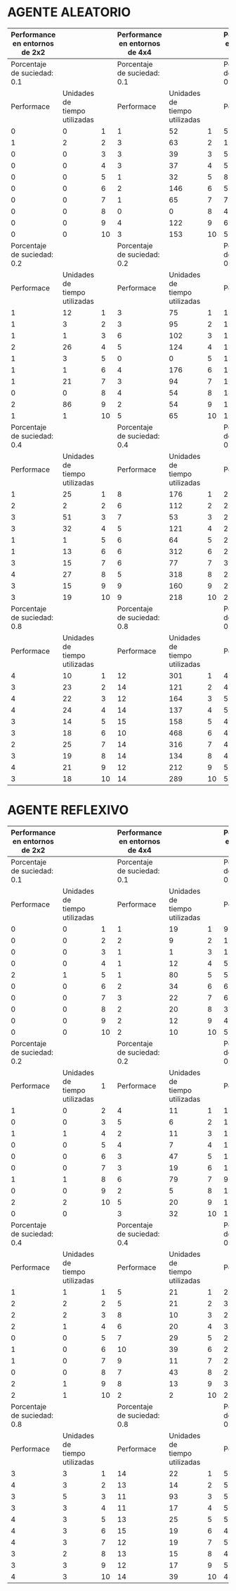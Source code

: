 # AGENTE ALEATORIO
| Performance en entornos de 2x2 |                               |    | Performance en entornos de 4x4 |                               |    | Performance en entornos de 8x8 |                               |    | Performance en entornos de 16x16 |                               |    | Performance en entornos de 32x32 |                               |    | Performance en entornos de 64x64 |                               |    | Performance en entornos de 128x128 |                               |
| ------------------------------ | ----------------------------- | -- | ------------------------------ | ----------------------------- | -- | ------------------------------ | ----------------------------- | -- | -------------------------------- | ----------------------------- | -- | -------------------------------- | ----------------------------- | -- | -------------------------------- | ----------------------------- | -- | ---------------------------------- | ----------------------------- |
| Porcentaje de suciedad: 0.1    |                               |    | Porcentaje de suciedad: 0.1    |                               |    | Porcentaje de suciedad: 0.1    |                               |    | Porcentaje de suciedad: 0.1      |                               |    | Porcentaje de suciedad: 0.1      |                               |    | Porcentaje de suciedad: 0.1      |                               |    | Porcentaje de suciedad: 0.1        |                               |
| Performace                     | Unidades de tiempo utilizadas |    | Performace                     | Unidades de tiempo utilizadas |    | Performace                     | Unidades de tiempo utilizadas |    | Performace                       | Unidades de tiempo utilizadas |    | Performace                       | Unidades de tiempo utilizadas |    | Performace                       | Unidades de tiempo utilizadas |    | Performace                         | Unidades de tiempo utilizadas |
| 0                              | 0                             | 1  | 1                              | 52                            | 1  | 5                              | 1000                          | 1  | 16                               | 1000                          | 1  | 10                               | 1000                          | 1  | 24                               | 1000                          | 1  | 19                                 | 1000                          |
| 1                              | 2                             | 2  | 3                              | 63                            | 2  | 11                             | 768                           | 2  | 13                               | 1000                          | 2  | 14                               | 1000                          | 2  | 24                               | 1000                          | 2  | 24                                 | 1000                          |
| 0                              | 0                             | 3  | 3                              | 39                            | 3  | 5                              | 1000                          | 3  | 9                                | 1000                          | 3  | 28                               | 1000                          | 3  | 25                               | 1000                          | 3  | 18                                 | 1000                          |
| 0                              | 0                             | 4  | 3                              | 37                            | 4  | 5                              | 797                           | 4  | 12                               | 1000                          | 4  | 19                               | 1000                          | 4  | 27                               | 1000                          | 4  | 21                                 | 1000                          |
| 0                              | 0                             | 5  | 1                              | 32                            | 5  | 8                              | 631                           | 5  | 22                               | 1000                          | 5  | 21                               | 1000                          | 5  | 17                               | 1000                          | 5  | 22                                 | 1000                          |
| 0                              | 0                             | 6  | 2                              | 146                           | 6  | 5                              | 841                           | 6  | 7                                | 1000                          | 6  | 24                               | 1000                          | 6  | 22                               | 1000                          | 6  | 24                                 | 1000                          |
| 0                              | 0                             | 7  | 1                              | 65                            | 7  | 7                              | 521                           | 7  | 13                               | 1000                          | 7  | 18                               | 1000                          | 7  | 27                               | 1000                          | 7  | 20                                 | 1000                          |
| 0                              | 0                             | 8  | 0                              | 0                             | 8  | 4                              | 942                           | 8  | 9                                | 1000                          | 8  | 20                               | 1000                          | 8  | 24                               | 1000                          | 8  | 27                                 | 1000                          |
| 0                              | 0                             | 9  | 4                              | 122                           | 9  | 6                              | 833                           | 9  | 25                               | 1000                          | 9  | 27                               | 1000                          | 9  | 23                               | 1000                          | 9  | 35                                 | 1000                          |
| 0                              | 0                             | 10 | 3                              | 153                           | 10 | 5                              | 562                           | 10 | 16                               | 1000                          | 10 | 28                               | 1000                          | 10 | 19                               | 1000                          | 10 | 27                                 | 1000                          |
| Porcentaje de suciedad: 0.2    |                               |    | Porcentaje de suciedad: 0.2    |                               |    | Porcentaje de suciedad: 0.2    |                               |    | Porcentaje de suciedad: 0.2      |                               |    | Porcentaje de suciedad: 0.2      |                               |    | Porcentaje de suciedad: 0.2      |                               |    | Porcentaje de suciedad: 0.2        |                               |
| Performace                     | Unidades de tiempo utilizadas |    | Performace                     | Unidades de tiempo utilizadas |    | Performace                     | Unidades de tiempo utilizadas |    | Performace                       | Unidades de tiempo utilizadas |    | Performace                       | Unidades de tiempo utilizadas |    | Performace                       | Unidades de tiempo utilizadas |    | Performace                         | Unidades de tiempo utilizadas |
| 1                              | 12                            | 1  | 3                              | 75                            | 1  | 15                             | 370                           | 1  | 22                               | 1000                          | 1  | 37                               | 1000                          | 1  | 43                               | 1000                          | 1  | 32                                 | 1000                          |
| 1                              | 3                             | 2  | 3                              | 95                            | 2  | 13                             | 1000                          | 2  | 27                               | 1000                          | 2  | 50                               | 1000                          | 2  | 41                               | 1000                          | 2  | 34                                 | 1000                          |
| 1                              | 1                             | 3  | 6                              | 102                           | 3  | 11                             | 460                           | 3  | 30                               | 1000                          | 3  | 38                               | 1000                          | 3  | 39                               | 1000                          | 3  | 43                                 | 1000                          |
| 2                              | 26                            | 4  | 5                              | 124                           | 4  | 11                             | 923                           | 4  | 30                               | 1000                          | 4  | 26                               | 1000                          | 4  | 20                               | 1000                          | 4  | 29                                 | 1000                          |
| 1                              | 3                             | 5  | 0                              | 0                             | 5  | 11                             | 765                           | 5  | 36                               | 1000                          | 5  | 40                               | 1000                          | 5  | 34                               | 1000                          | 5  | 50                                 | 1000                          |
| 1                              | 1                             | 6  | 4                              | 176                           | 6  | 12                             | 365                           | 6  | 33                               | 1000                          | 6  | 41                               | 1000                          | 6  | 51                               | 1000                          | 6  | 47                                 | 1000                          |
| 1                              | 21                            | 7  | 3                              | 94                            | 7  | 10                             | 807                           | 7  | 31                               | 1000                          | 7  | 39                               | 1000                          | 7  | 38                               | 1000                          | 7  | 55                                 | 1000                          |
| 0                              | 0                             | 8  | 4                              | 54                            | 8  | 14                             | 692                           | 8  | 31                               | 1000                          | 8  | 38                               | 1000                          | 8  | 43                               | 1000                          | 8  | 53                                 | 1000                          |
| 2                              | 86                            | 9  | 2                              | 54                            | 9  | 13                             | 494                           | 9  | 25                               | 1000                          | 9  | 44                               | 1000                          | 9  | 43                               | 1000                          | 9  | 38                                 | 1000                          |
| 1                              | 1                             | 10 | 5                              | 65                            | 10 | 10                             | 600                           | 10 | 16                               | 1000                          | 10 | 23                               | 1000                          | 10 | 42                               | 1000                          | 10 | 43                                 | 1000                          |
| Porcentaje de suciedad: 0.4    |                               |    | Porcentaje de suciedad: 0.4    |                               |    | Porcentaje de suciedad: 0.4    |                               |    | Porcentaje de suciedad: 0.4      |                               |    | Porcentaje de suciedad: 0.4      |                               |    | Porcentaje de suciedad: 0.4      |                               |    | Porcentaje de suciedad: 0.4        |                               |
| Performace                     | Unidades de tiempo utilizadas |    | Performace                     | Unidades de tiempo utilizadas |    | Performace                     | Unidades de tiempo utilizadas |    | Performace                       | Unidades de tiempo utilizadas |    | Performace                       | Unidades de tiempo utilizadas |    | Performace                       | Unidades de tiempo utilizadas |    | Performace                         | Unidades de tiempo utilizadas |
| 1                              | 25                            | 1  | 8                              | 176                           | 1  | 26                             | 722                           | 1  | 72                               | 1000                          | 1  | 64                               | 1000                          | 1  | 102                              | 1000                          | 1  | 96                                 | 1000                          |
| 2                              | 2                             | 2  | 6                              | 112                           | 2  | 22                             | 1000                          | 2  | 68                               | 1000                          | 2  | 68                               | 1000                          | 2  | 77                               | 1000                          | 2  | 102                                | 1000                          |
| 3                              | 51                            | 3  | 7                              | 53                            | 3  | 22                             | 405                           | 3  | 46                               | 1000                          | 3  | 68                               | 1000                          | 3  | 74                               | 1000                          | 3  | 88                                 | 1000                          |
| 3                              | 32                            | 4  | 5                              | 121                           | 4  | 25                             | 936                           | 4  | 83                               | 1000                          | 4  | 95                               | 1000                          | 4  | 85                               | 1000                          | 4  | 112                                | 1000                          |
| 1                              | 1                             | 5  | 6                              | 64                            | 5  | 25                             | 1000                          | 5  | 62                               | 1000                          | 5  | 78                               | 1000                          | 5  | 64                               | 1000                          | 5  | 91                                 | 1000                          |
| 1                              | 13                            | 6  | 6                              | 312                           | 6  | 20                             | 1000                          | 6  | 58                               | 1000                          | 6  | 81                               | 1000                          | 6  | 89                               | 1000                          | 6  | 98                                 | 1000                          |
| 3                              | 15                            | 7  | 6                              | 77                            | 7  | 30                             | 1000                          | 7  | 51                               | 1000                          | 7  | 71                               | 1000                          | 7  | 85                               | 1000                          | 7  | 75                                 | 1000                          |
| 4                              | 27                            | 8  | 5                              | 318                           | 8  | 24                             | 1000                          | 8  | 68                               | 1000                          | 8  | 86                               | 1000                          | 8  | 73                               | 1000                          | 8  | 83                                 | 1000                          |
| 3                              | 15                            | 9  | 9                              | 160                           | 9  | 25                             | 1000                          | 9  | 66                               | 1000                          | 9  | 59                               | 1000                          | 9  | 81                               | 1000                          | 9  | 85                                 | 1000                          |
| 3                              | 19                            | 10 | 9                              | 218                           | 10 | 24                             | 757                           | 10 | 63                               | 1000                          | 10 | 66                               | 1000                          | 10 | 71                               | 1000                          | 10 | 107                                | 1000                          |
| Porcentaje de suciedad: 0.8    |                               |    | Porcentaje de suciedad: 0.8    |                               |    | Porcentaje de suciedad: 0.8    |                               |    | Porcentaje de suciedad: 0.8      |                               |    | Porcentaje de suciedad: 0.8      |                               |    | Porcentaje de suciedad: 0.8      |                               |    | Porcentaje de suciedad: 0.8        |                               |
| Performace                     | Unidades de tiempo utilizadas |    | Performace                     | Unidades de tiempo utilizadas |    | Performace                     | Unidades de tiempo utilizadas |    | Performace                       | Unidades de tiempo utilizadas |    | Performace                       | Unidades de tiempo utilizadas |    | Performace                       | Unidades de tiempo utilizadas |    | Performace                         | Unidades de tiempo utilizadas |
| 4                              | 10                            | 1  | 12                             | 301                           | 1  | 48                             | 1000                          | 1  | 101                              | 1000                          | 1  | 171                              | 1000                          | 1  | 167                              | 1000                          | 1  | 190                                | 1000                          |
| 3                              | 23                            | 2  | 14                             | 121                           | 2  | 49                             | 1000                          | 2  | 108                              | 1000                          | 2  | 106                              | 1000                          | 2  | 186                              | 1000                          | 2  | 198                                | 1000                          |
| 4                              | 22                            | 3  | 12                             | 164                           | 3  | 52                             | 864                           | 3  | 94                               | 1000                          | 3  | 109                              | 1000                          | 3  | 200                              | 1000                          | 3  | 207                                | 1000                          |
| 4                              | 24                            | 4  | 14                             | 137                           | 4  | 50                             | 1000                          | 4  | 140                              | 1000                          | 4  | 218                              | 1000                          | 4  | 168                              | 1000                          | 4  | 166                                | 1000                          |
| 3                              | 14                            | 5  | 15                             | 158                           | 5  | 47                             | 1000                          | 5  | 122                              | 1000                          | 5  | 190                              | 1000                          | 5  | 141                              | 1000                          | 5  | 201                                | 1000                          |
| 3                              | 18                            | 6  | 10                             | 468                           | 6  | 46                             | 809                           | 6  | 97                               | 1000                          | 6  | 150                              | 1000                          | 6  | 138                              | 1000                          | 6  | 196                                | 1000                          |
| 2                              | 25                            | 7  | 14                             | 316                           | 7  | 42                             | 1000                          | 7  | 96                               | 1000                          | 7  | 164                              | 1000                          | 7  | 189                              | 1000                          | 7  | 167                                | 1000                          |
| 3                              | 19                            | 8  | 14                             | 134                           | 8  | 41                             | 1000                          | 8  | 102                              | 1000                          | 8  | 155                              | 1000                          | 8  | 161                              | 1000                          | 8  | 140                                | 1000                          |
| 4                              | 21                            | 9  | 12                             | 212                           | 9  | 58                             | 1000                          | 9  | 113                              | 1000                          | 9  | 176                              | 1000                          | 9  | 155                              | 1000                          | 9  | 162                                | 1000                          |
| 3                              | 18                            | 10 | 14                             | 289                           | 10 | 53                             | 1000                          | 10 | 121                              | 1000                          | 10 | 131                              | 1000                          | 10 | 196                              | 1000                          | 10 | 205                                | 1000                          |

# AGENTE REFLEXIVO
| Performance en entornos de 2x2 |                               |    | Performance en entornos de 4x4 |                               |    | Performance en entornos de 8x8 |                               |    | Performance en entornos de 16x16 |                               |    | Performance en entornos de 32x32 |                               |    | Performance en entornos de 64x64 |                               |    | Performance en entornos de 128x128 |                               |
| ------------------------------ | ----------------------------- | -- | ------------------------------ | ----------------------------- | -- | ------------------------------ | ----------------------------- | -- | -------------------------------- | ----------------------------- | -- | -------------------------------- | ----------------------------- | -- | -------------------------------- | ----------------------------- | -- | ---------------------------------- | ----------------------------- |
| Porcentaje de suciedad: 0.1    |                               |    | Porcentaje de suciedad: 0.1    |                               |    | Porcentaje de suciedad: 0.1    |                               |    | Porcentaje de suciedad: 0.1      |                               |    | Porcentaje de suciedad: 0.1      |                               |    | Porcentaje de suciedad: 0.1      |                               |    | Porcentaje de suciedad: 0.1        |                               |
| Performace                     | Unidades de tiempo utilizadas |    | Performace                     | Unidades de tiempo utilizadas |    | Performace                     | Unidades de tiempo utilizadas |    | Performace                       | Unidades de tiempo utilizadas |    | Performace                       | Unidades de tiempo utilizadas |    | Performace                       | Unidades de tiempo utilizadas |    | Performace                         | Unidades de tiempo utilizadas |
| 0                              | 0                             | 1  | 1                              | 19                            | 1  | 9                              | 729                           | 1  | 10                               | 1000                          | 1  | 49                               | 1000                          | 1  | 65                               | 1000                          | 1  | 79                                 | 1000                          |
| 0                              | 0                             | 2  | 2                              | 9                             | 2  | 10                             | 128                           | 2  | 23                               | 1000                          | 2  | 58                               | 1000                          | 2  | 81                               | 1000                          | 2  | 65                                 | 1000                          |
| 0                              | 0                             | 3  | 1                              | 1                             | 3  | 10                             | 311                           | 3  | 21                               | 1000                          | 3  | 27                               | 1000                          | 3  | 52                               | 1000                          | 3  | 53                                 | 1000                          |
| 0                              | 0                             | 4  | 1                              | 12                            | 4  | 5                              | 71                            | 4  | 31                               | 1000                          | 4  | 53                               | 1000                          | 4  | 57                               | 1000                          | 4  | 71                                 | 1000                          |
| 2                              | 1                             | 5  | 1                              | 80                            | 5  | 5                              | 48                            | 5  | 9                                | 1000                          | 5  | 46                               | 1000                          | 5  | 58                               | 1000                          | 5  | 36                                 | 1000                          |
| 0                              | 0                             | 6  | 2                              | 34                            | 6  | 6                              | 177                           | 6  | 28                               | 1000                          | 6  | 59                               | 1000                          | 6  | 49                               | 1000                          | 6  | 29                                 | 1000                          |
| 0                              | 0                             | 7  | 3                              | 22                            | 7  | 6                              | 829                           | 7  | 21                               | 1000                          | 7  | 39                               | 1000                          | 7  | 44                               | 1000                          | 7  | 47                                 | 1000                          |
| 0                              | 0                             | 8  | 2                              | 20                            | 8  | 3                              | 165                           | 8  | 15                               | 1000                          | 8  | 38                               | 1000                          | 8  | 68                               | 1000                          | 8  | 37                                 | 1000                          |
| 0                              | 0                             | 9  | 2                              | 12                            | 9  | 4                              | 59                            | 9  | 26                               | 854                           | 9  | 40                               | 1000                          | 9  | 65                               | 1000                          | 9  | 78                                 | 1000                          |
| 0                              | 0                             | 10 | 2                              | 10                            | 10 | 5                              | 180                           | 10 | 27                               | 1000                          | 10 | 30                               | 1000                          | 10 | 54                               | 1000                          | 10 | 43                                 | 1000                          |
| Porcentaje de suciedad: 0.2    |                               |    | Porcentaje de suciedad: 0.2    |                               |    | Porcentaje de suciedad: 0.2    |                               |    | Porcentaje de suciedad: 0.2      |                               |    | Porcentaje de suciedad: 0.2      |                               |    | Porcentaje de suciedad: 0.2      |                               |    | Porcentaje de suciedad: 0.2        |                               |
| Performace                     | Unidades de tiempo utilizadas | 1  | Performace                     | Unidades de tiempo utilizadas |    | Performace                     | Unidades de tiempo utilizadas |    | Performace                       | Unidades de tiempo utilizadas |    | Performace                       | Unidades de tiempo utilizadas |    | Performace                       | Unidades de tiempo utilizadas |    | Performace                         | Unidades de tiempo utilizadas |
| 1                              | 0                             | 2  | 4                              | 11                            | 1  | 16                             | 238                           | 1  | 32                               | 1000                          | 1  | 89                               | 1000                          | 1  | 191                              | 1000                          | 1  | 183                                | 1000                          |
| 0                              | 0                             | 3  | 5                              | 6                             | 2  | 11                             | 118                           | 2  | 50                               | 1000                          | 2  | 99                               | 1000                          | 2  | 149                              | 1000                          | 2  | 177                                | 1000                          |
| 1                              | 1                             | 4  | 2                              | 11                            | 3  | 12                             | 549                           | 3  | 58                               | 1000                          | 3  | 69                               | 1000                          | 3  | 85                               | 1000                          | 3  | 114                                | 1000                          |
| 0                              | 0                             | 5  | 4                              | 7                             | 4  | 17                             | 176                           | 4  | 49                               | 1000                          | 4  | 59                               | 1000                          | 4  | 100                              | 1000                          | 4  | 146                                | 1000                          |
| 0                              | 0                             | 6  | 3                              | 47                            | 5  | 18                             | 338                           | 5  | 50                               | 984                           | 5  | 100                              | 1000                          | 5  | 77                               | 1000                          | 5  | 225                                | 1000                          |
| 0                              | 0                             | 7  | 3                              | 19                            | 6  | 14                             | 202                           | 6  | 48                               | 1000                          | 6  | 101                              | 1000                          | 6  | 114                              | 1000                          | 6  | 145                                | 1000                          |
| 1                              | 1                             | 8  | 6                              | 79                            | 7  | 9                              | 148                           | 7  | 37                               | 1000                          | 7  | 103                              | 1000                          | 7  | 136                              | 1000                          | 7  | 164                                | 1000                          |
| 0                              | 0                             | 9  | 2                              | 5                             | 8  | 13                             | 215                           | 8  | 55                               | 1000                          | 8  | 75                               | 1000                          | 8  | 148                              | 1000                          | 8  | 115                                | 1000                          |
| 2                              | 2                             | 10 | 5                              | 20                            | 9  | 18                             | 364                           | 9  | 38                               | 1000                          | 9  | 109                              | 1000                          | 9  | 108                              | 1000                          | 9  | 160                                | 1000                          |
| 0                              | 0                             |    | 3                              | 32                            | 10 | 11                             | 92                            | 10 | 52                               | 1000                          | 10 | 96                               | 1000                          | 10 | 174                              | 1000                          | 10 | 123                                | 1000                          |
| Porcentaje de suciedad: 0.4    |                               |    | Porcentaje de suciedad: 0.4    |                               |    | Porcentaje de suciedad: 0.4    |                               |    | Porcentaje de suciedad: 0.4      |                               |    | Porcentaje de suciedad: 0.4      |                               |    | Porcentaje de suciedad: 0.4      |                               |    | Porcentaje de suciedad: 0.4        |                               |
| Performace                     | Unidades de tiempo utilizadas |    | Performace                     | Unidades de tiempo utilizadas |    | Performace                     | Unidades de tiempo utilizadas |    | Performace                       | Unidades de tiempo utilizadas |    | Performace                       | Unidades de tiempo utilizadas |    | Performace                       | Unidades de tiempo utilizadas |    | Performace                         | Unidades de tiempo utilizadas |
| 1                              | 1                             | 1  | 5                              | 21                            | 1  | 24                             | 507                           | 1  | 101                              | 1000                          | 1  | 242                              | 1000                          | 1  | 408                              | 1000                          | 1  | 443                                | 1000                          |
| 2                              | 2                             | 2  | 5                              | 21                            | 2  | 31                             | 167                           | 2  | 88                               | 1000                          | 2  | 141                              | 1000                          | 2  | 328                              | 1000                          | 2  | 183                                | 1000                          |
| 2                              | 2                             | 3  | 8                              | 10                            | 3  | 26                             | 132                           | 3  | 93                               | 1000                          | 3  | 306                              | 1000                          | 3  | 280                              | 1000                          | 3  | 353                                | 1000                          |
| 2                              | 1                             | 4  | 6                              | 20                            | 4  | 30                             | 86                            | 4  | 103                              | 1000                          | 4  | 233                              | 1000                          | 4  | 258                              | 1000                          | 4  | 333                                | 1000                          |
| 0                              | 0                             | 5  | 7                              | 29                            | 5  | 28                             | 156                           | 5  | 105                              | 820                           | 5  | 198                              | 1000                          | 5  | 295                              | 1000                          | 5  | 345                                | 1000                          |
| 1                              | 0                             | 6  | 10                             | 39                            | 6  | 29                             | 450                           | 6  | 100                              | 1000                          | 6  | 231                              | 1000                          | 6  | 291                              | 1000                          | 6  | 413                                | 1000                          |
| 1                              | 0                             | 7  | 9                              | 11                            | 7  | 26                             | 109                           | 7  | 103                              | 1000                          | 7  | 203                              | 1000                          | 7  | 356                              | 1000                          | 7  | 365                                | 1000                          |
| 0                              | 0                             | 8  | 7                              | 43                            | 8  | 25                             | 230                           | 8  | 92                               | 1000                          | 8  | 180                              | 1000                          | 8  | 401                              | 1000                          | 8  | 437                                | 1000                          |
| 2                              | 1                             | 9  | 8                              | 13                            | 9  | 32                             | 253                           | 9  | 93                               | 1000                          | 9  | 241                              | 1000                          | 9  | 289                              | 1000                          | 9  | 242                                | 1000                          |
| 2                              | 1                             | 10 | 2                              | 2                             | 10 | 27                             | 196                           | 10 | 93                               | 1000                          | 10 | 263                              | 1000                          | 10 | 388                              | 1000                          | 10 | 362                                | 1000                          |
| Porcentaje de suciedad: 0.8    |                               |    | Porcentaje de suciedad: 0.8    |                               |    | Porcentaje de suciedad: 0.8    |                               |    | Porcentaje de suciedad: 0.8      |                               |    | Porcentaje de suciedad: 0.8      |                               |    | Porcentaje de suciedad: 0.8      |                               |    | Porcentaje de suciedad: 0.8        |                               |
| Performace                     | Unidades de tiempo utilizadas |    | Performace                     | Unidades de tiempo utilizadas |    | Performace                     | Unidades de tiempo utilizadas |    | Performace                       | Unidades de tiempo utilizadas |    | Performace                       | Unidades de tiempo utilizadas |    | Performace                       | Unidades de tiempo utilizadas |    | Performace                         | Unidades de tiempo utilizadas |
| 3                              | 3                             | 1  | 14                             | 22                            | 1  | 55                             | 138                           | 1  | 194                              | 970                           | 1  | 509                              | 1000                          | 1  | 275                              | 1000                          | 1  | 747                                | 1000                          |
| 4                              | 3                             | 2  | 13                             | 14                            | 2  | 56                             | 260                           | 2  | 194                              | 1000                          | 2  | 422                              | 1000                          | 2  | 326                              | 1000                          | 2  | 617                                | 1000                          |
| 3                              | 5                             | 3  | 11                             | 93                            | 3  | 57                             | 237                           | 3  | 207                              | 520                           | 3  | 397                              | 1000                          | 3  | 293                              | 1000                          | 3  | 751                                | 1000                          |
| 3                              | 3                             | 4  | 11                             | 17                            | 4  | 50                             | 115                           | 4  | 200                              | 1000                          | 4  | 325                              | 1000                          | 4  | 258                              | 1000                          | 4  | 828                                | 1000                          |
| 4                              | 3                             | 5  | 13                             | 25                            | 5  | 52                             | 462                           | 5  | 211                              | 721                           | 5  | 412                              | 1000                          | 5  | 366                              | 1000                          | 5  | 573                                | 1000                          |
| 4                              | 3                             | 6  | 15                             | 19                            | 6  | 48                             | 447                           | 6  | 181                              | 1000                          | 6  | 439                              | 1000                          | 6  | 324                              | 1000                          | 6  | 741                                | 1000                          |
| 4                              | 3                             | 7  | 12                             | 19                            | 7  | 52                             | 527                           | 7  | 217                              | 779                           | 7  | 421                              | 1000                          | 7  | 341                              | 1000                          | 7  | 655                                | 1000                          |
| 3                              | 2                             | 8  | 13                             | 15                            | 8  | 42                             | 225                           | 8  | 203                              | 1000                          | 8  | 470                              | 1000                          | 8  | 277                              | 1000                          | 8  | 791                                | 1000                          |
| 3                              | 3                             | 9  | 12                             | 17                            | 9  | 52                             | 186                           | 9  | 203                              | 1000                          | 9  | 423                              | 1000                          | 9  | 380                              | 1000                          | 9  | 473                                | 1000                          |
| 4                              | 3                             | 10 | 14                             | 39                            | 10 | 48                             | 98                            | 10 | 185                              | 1000                          | 10 | 477                              | 1000                          | 10 | 340                              | 1000                          | 10 | 511                                | 1000                          |
